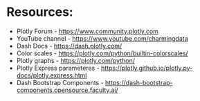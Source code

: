 # Resources:
- Plotly Forum - https://www.community.plotly.com
- YouTube channel - https://www.youtube.com/charmingdata
- Dash Docs - https://dash.plotly.com/
- Color scales - https://plotly.com/python/builtin-colorscales/
- Plotly graphs - https://plotly.com/python/
- Plotly Express parameteres - https://plotly.github.io/plotly.py-docs/plotly.express.html
- Dash Bootstrap Components - https://dash-bootstrap-components.opensource.faculty.ai/
